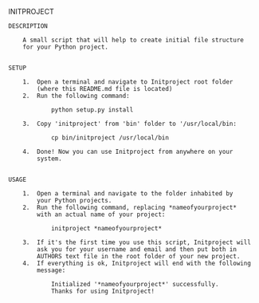 INITPROJECT

	DESCRIPTION
	
		A small script that will help to create initial file structure 
		for your Python project.
		
		
	SETUP
	
		1.	Open a terminal and navigate to Initproject root folder
			(where this README.md file is located)
		2.	Run the following command:
		
				python setup.py install
			
		3.	Copy 'initproject' from 'bin' folder to '/usr/local/bin:
		
				cp bin/initproject /usr/local/bin
			
		4.	Done! Now you can use Initproject from anywhere on your
			system.
	
		
	USAGE
	
		1. 	Open a terminal and navigate to the folder inhabited by
			your Python projects.
		2. 	Run the following command, replacing *nameofyourproject* 
			with an actual name of your project:
			
				initproject *nameofyourproject*
				
		3.	If it's the first time you use this script, Initproject will
			ask you for your username and email and then put both in 
			AUTHORS text file in the root folder of your new project.
		4.	If everything is ok, Initproject will end with the following
			message:
			
				Initialized '*nameofyourproject*' successfully.
				Thanks for using Initproject!

